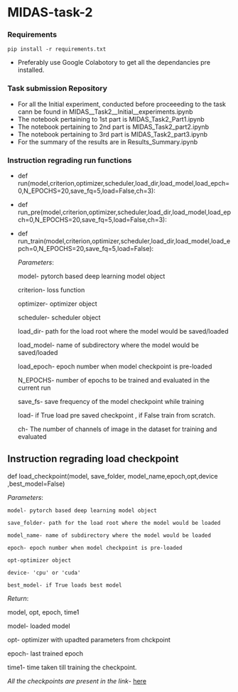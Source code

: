 # MIDAS-task-2

### Requirements 

`pip install -r requirements.txt`

* Preferably use Google Colabotory to get all the dependancies pre installed.


### Task submission Repository

* For all the Initial experiment, conducted before proceeeding to the task cann be found in  MIDAS__Task2__Initial__experiments.ipynb
* The notebook pertaining to 1st part is MIDAS_Task2_Part1.ipynb
* The notebook pertaining to 2nd part is MIDAS_Task2_part2.ipynb
* The notebook pertaining to 3rd part is MIDAS_Task2_part3.ipynb
* For the summary of the results are in Results_Summary.ipynb

### Instruction regrading run functions
 
 * def run(model,criterion,optimizer,scheduler,load_dir,load_model,load_epch=0,N_EPOCHS=20,save_fq=5,load=False,ch=3):
 * def run_pre(model,criterion,optimizer,scheduler,load_dir,load_model,load_epch=0,N_EPOCHS=20,save_fq=5,load=False,ch=3):
 * def run_train(model,criterion,optimizer,scheduler,load_dir,load_model,load_epch=0,N_EPOCHS=20,save_fq=5,load=False):
 
   *Parameters*:
   
   model- pytorch based deep learning model object
   
   criterion- loss function
   
   optimizer- optimizer object
   
   scheduler- scheduler object
   
   load_dir- path for the load root where the model would be saved/loaded
   
   load_model- name of subdirectory where the model would be saved/loaded
   
   load_epoch- epoch number when model checkpoint is pre-loaded
   
   N_EPOCHS- number of epochs to be trained and evaluated in the current run
   
   save_fs- save frequency of the model checkpoint while training
   
   load- if True load pre saved checkpoint , if False train from scratch.
   
   ch- The number of channels of image in the dataset for training and evaluated
   
   
   
## Instruction regrading  load checkpoint
   
   def load_checkpoint(model, save_folder, model_name,epoch,opt,device ,best_model=False)
   
   *Parameters*:
   
    model- pytorch based deep learning model object
    
    save_folder- path for the load root where the model would be loaded
   
    model_name- name of subdirectory where the model would be loaded
   
    epoch- epoch number when model checkpoint is pre-loaded
    
    opt-optimizer object
    
    device- 'cpu' or 'cuda'
    
    best_model- if True loads best model
    
   *Return*:
   
   model, opt, epoch, time1
   
   model- loaded model
   
   opt- optimizer with upadted parameters from chckpoint
    
   epoch- last trained epoch
   
   time1- time taken till training the checkpoint.
   
   
   *All the checkpoints are  present in the link*- [here](https://drive.google.com/drive/folders/1Hppdc1RmkHPDJUg1V5OYASSe-JHe1lYs?usp=sharing)

   
